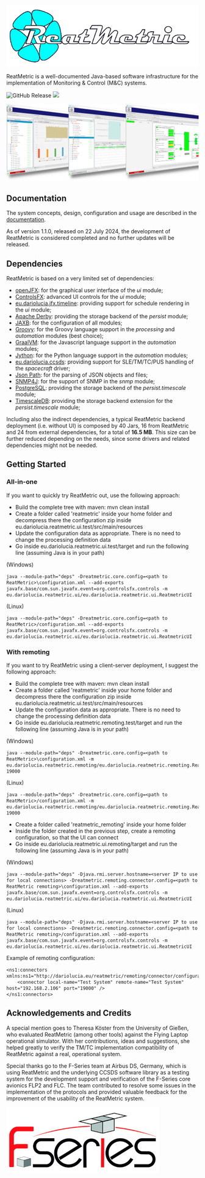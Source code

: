 ![ReatMetric](docs/docimg/ReatMetric-Logo.png)

ReatMetric is a well-documented Java-based software infrastructure for the implementation of Monitoring & Control (M&C) systems.

![GitHub Release](https://img.shields.io/github/v/release/dariol83/reatmetric) [<img src="https://img.shields.io/maven-central/v/eu.dariolucia.reatmetric/eu.dariolucia.reatmetric?color=greem&style=flat">](https://search.maven.org/search?q=eu.dariolucia.reatmetric)

![Displays](docs/images/reatmetric-windows-01.PNG "ReatMetric")

## Documentation
The system concepts, design, configuration and usage are described in the [documentation](docs/ReatMetric%20System%20Manual.adoc).

As of version 1.1.0, released on 22 July 2024, the development of ReatMetric is considered completed and no further 
updates will be released.

## Dependencies
ReatMetric is based on a very limited set of dependencies:
- [openJFX](https://openjfx.io): for the graphical user interface of the _ui_ module;
- [ControlsFX](https://github.com/controlsfx/controlsfx): advanced UI controls for the _ui_ module;
- [eu.dariolucia.jfx.timeline](https://www.github.com/dariol83/timeline): providing support for schedule rendering in the _ui_ module;
- [Apache Derby](http://db.apache.org/derby): providing the storage backend of the _persist_ module;
- [JAXB](https://javaee.github.io/jaxb-v2): for the configuration of all modules;
- [Groovy](https://groovy-lang.org): for the Groovy language support in the _processing_ and _automation_ modules (best choice);
- [GraalVM](https://www.graalvm.org): for the Javascript language support in the _automation_ modules;
- [Jython](https://www.jython.org/): for the Python language support in the _automation_ modules;
- [eu.dariolucia.ccsds](https://www.github.com/dariol83/ccsds): providing support for SLE/TM/TC/PUS handling of the _spacecraft_ driver;
- [Json Path](https://github.com/json-path/JsonPath): for the parsing of JSON objects and files;
- [SNMP4J](https://www.snmp4j.org/): for the support of SNMP in the _snmp_ module;
- [PostgreSQL](https://www.postgresql.org/): providing the storage backend of the _persist.timescale_ module;
- [TimescaleDB](https://www.timescale.com/): providing the storage backend extension for the _persist.timescale_ module;

Including also the indirect dependencies, a typical ReatMetric backend deployment (i.e. without UI) is composed by 40 Jars,
16 from ReatMetric and 24 from external dependencies, for a total of **16.5 MB**. This size can be further reduced depending 
on the needs, since some drivers and related dependencies might not be needed. 

## Getting Started

### All-in-one
If you want to quickly try ReatMetric out, use the following approach:
- Build the complete tree with maven: mvn clean install
- Create a folder called 'reatmetric' inside your home folder and decompress there the configuration zip inside eu.dariolucia.reatmetric.ui.test/src/main/resources
- Update the configuration data as appropriate. There is no need to change the processing definition data
- Go inside eu.dariolucia.reatmetric.ui.test/target and run the following line (assuming Java is in your path)

(Windows)

    java --module-path="deps" -Dreatmetric.core.config=<path to ReatMetric>\configuration.xml --add-exports javafx.base/com.sun.javafx.event=org.controlsfx.controls -m eu.dariolucia.reatmetric.ui/eu.dariolucia.reatmetric.ui.ReatmetricUI

(Linux)  

    java --module-path="deps" -Dreatmetric.core.config=<path to ReatMetric>/configuration.xml --add-exports javafx.base/com.sun.javafx.event=org.controlsfx.controls -m eu.dariolucia.reatmetric.ui/eu.dariolucia.reatmetric.ui.ReatmetricUI

### With remoting
If you want to try ReatMetric using a client-server deployment, I suggest the following approach:
- Build the complete tree with maven: mvn clean install
- Create a folder called 'reatmetric' inside your home folder and decompress there the configuration zip inside eu.dariolucia.reatmetric.ui.test/src/main/resources
- Update the configuration data as appropriate. There is no need to change the processing definition data
- Go inside eu.dariolucia.reatmetric.remoting.test/target and run the following line (assuming Java is in your path)

(Windows)

    java --module-path="deps" -Dreatmetric.core.config=<path to ReatMetric>\configuration.xml -m eu.dariolucia.reatmetric.remoting/eu.dariolucia.reatmetric.remoting.ReatmetricRemotingServer 19000

(Linux)
  
    java --module-path="deps" -Dreatmetric.core.config=<path to ReatMetric>/configuration.xml -m eu.dariolucia.reatmetric.remoting/eu.dariolucia.reatmetric.remoting.ReatmetricRemotingServer 19000

- Create a folder called 'reatmetric_remoting' inside your home folder
- Inside the folder created in the previous step, create a remoting configuration, so that the UI can connect
- Go inside eu.dariolucia.reatmetric.ui.remoting/target and run the following line (assuming Java is in your path)

(Windows)

    java --module-path="deps" -Djava.rmi.server.hostname=<server IP to use for local connections> -Dreatmetric.remoting.connector.config=<path to ReatMetric remoting>\configuration.xml --add-exports javafx.base/com.sun.javafx.event=org.controlsfx.controls -m eu.dariolucia.reatmetric.ui/eu.dariolucia.reatmetric.ui.ReatmetricUI

(Linux) 
 
    java --module-path="deps" -Djava.rmi.server.hostname=<server IP to use for local connections> -Dreatmetric.remoting.connector.config=<path to ReatMetric remoting>/configuration.xml --add-exports javafx.base/com.sun.javafx.event=org.controlsfx.controls -m eu.dariolucia.reatmetric.ui/eu.dariolucia.reatmetric.ui.ReatmetricUI

Example of remoting configuration:

    <ns1:connectors xmlns:ns1="http://dariolucia.eu/reatmetric/remoting/connector/configuration">
	    <connector local-name="Test System" remote-name="Test System" host="192.168.2.106" port="19000" />
    </ns1:connectors>

## Acknowledgements and Credits
A special mention goes to Theresa Köster from the University of Gießen, who evaluated ReatMetric (among other tools) 
against the Flying Laptop operational simulator. With her contributions, ideas and suggestions, she helped greatly to 
verify the TM/TC implementation compatibility of ReatMetric against a real, operational system.

Special thanks go to the F-Series team at Airbus DS, Germany, which is using ReatMetric and the underlying CCSDS software
library as a testing system for the development support and verification of the F-Series core avionics FLP2 and FLC. The
team contributed to resolve some issues in the implementation of the protocols and provided valuable feedback for the 
improvement of the usability of the ReatMetric system.

![F-Series](docs/images/f-series.png)

